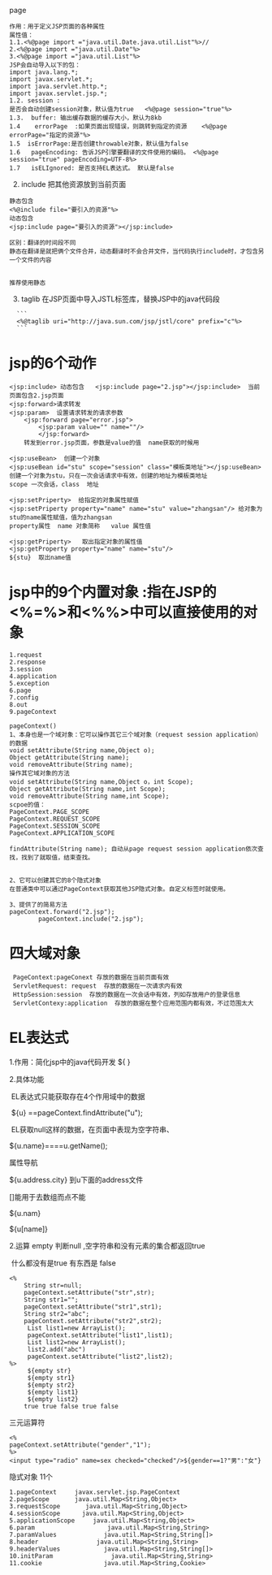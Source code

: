 page

```
作用：用于定义JSP页面的各种属性
属性值：
1.1.<%@page import ="java.util.Date.java.util.List"%>//
2.<%@page import ="java.util.Date"%>
3.<%@page import ="java.util.List"%>
JSP会自动导入以下的包：
import java.lang.*;
import javax.servlet.*;
import java.servlet.http.*;
import javax.servlet.jsp.*;
1.2. session :
是否会自动创建session对象，默认值为true   <%@page session="true"%>
1.3.  buffer: 输出缓存数据的缓存大小，默认为8kb
1.4    errorPage  :如果页面出现错误，则跳转到指定的资源    <%@page errorPage="指定的资源"%>
1.5  isErrorPage:是否创建throwable对象，默认值为false
1.6   pageEncoding: 告诉JSP引擎要翻译的文件使用的编码。 <%@page session="true" pageEncoding=UTF-8%>
1.7   isELIgnored: 是否支持EL表达式。 默认是false
```

2.  include    把其他资源放到当前页面

   ```
   静态包含
   <%@include file="要引入的资源"%>
   动态包含
   <jsp:include page="要引入的资源"></jsp:include>

   区别：翻译的时间段不同
   静态在翻译是就把俩个文件合并，动态翻译时不会合并文件，当代码执行include时，才包含另一个文件的内容


   推荐使用静态
   ```

   3.  taglib    在JSP页面中导入JSTL标签库，替换JSP中的java代码段

      ```
      <%@taglib uri="http://java.sun.com/jsp/jstl/core" prefix="c"%>
      ```


jsp的6个动作
==============

```
<jsp:include> 动态包含   <jsp:include page="2.jsp"></jsp:include>  当前页面包含2.jsp页面
<jsp:forward>请求转发
<jsp:param>  设置请求转发的请求参数
	<jsp:forward page="error.jsp">
		<jsp:param value="" name=""/>
		</jsp:forward>
	转发到error.jsp页面，参数是value的值  name获取的时候用
	
<jsp:useBean>  创建一个对象
<jsp:useBean id="stu" scope="session" class="模板类地址"></jsp:useBean>   创建一个对象为stu，只在一次会话请求中有效，创建的地址为模板类地址
scope 一次会话，class  地址

<jsp:setPriperty>  给指定的对象属性赋值
<jsp:setPriperty property="name" name="stu" value="zhangsan"/> 给对象为stu的name属性赋值，值为zhangsan
property属性  name 对象简称   value 属性值  

<jsp:getPriperty>   取出指定对象的属性值
<jsp:getProperty property="name" name="stu"/>
${stu}  取出name值
```


jsp中的9个内置对象 :指在JSP的<%=%>和<%%>中可以直接使用的对象
================

```
1.request
2.response
3.session
4.application
5.exception
6.page
7.config
8.out
9.pageContext
```

```
pageContext()
1、本身也是一个域对象：它可以操作其它三个域对象（request session application）的数据
void setAttribute(String name,Object o);
Object getAttribute(String name);
void removeAttribute(String name);
操作其它域对象的方法
void setAttribute(String name,Object o，int Scope);
Object getAttribute(String name,int Scope);
void removeAttribute(String name,int Scope);
scpoe的值：
PageContext.PAGE_SCOPE 
PageContext.REQUEST_SCOPE 
PageContext.SESSION_SCOPE 
PageContext.APPLICATION_SCOPE

findAttribute(String name); 自动从page request session application依次查找，找到了就取值，结束查找。


2、它可以创建其它的8个隐式对象
在普通类中可以通过PageContext获取其他JSP隐式对象。自定义标签时就使用。

3、提供了的简易方法
pageContext.forward("2.jsp");
    	pageContext.include("2.jsp");
```


四大域对象
=============

```
 PageContext:pageConext 存放的数据在当前页面有效
 ServletRequest: request  存放的数据在一次请求内有效
 HttpSession:session  存放的数据在一次会话中有效，列如存放用户的登录信息
 ServletContexy:application  存放的数据在整个应用范围内都有效，不过范围太大
```


EL表达式
============

1.作用：简化jsp中的java代码开发  ${ }

2.具体功能

​	EL表达式只能获取存在4个作用域中的数据

​		${u} ==pageContext.findAttribute("u");

​	EL获取null这样的数据，在页面中表现为空字符串、

${u.name}====u.getName();

属性导航

 ${u.address.city}  到u下面的address文件

[]能用于去数组而点不能

${u.nam}

${u[name]}

2.运算  empty    判断null ,空字符串和没有元素的集合都返回true

​	什么都没有是true   有东西是 false

```
<%
 	String str=null;
 	pageContext.setAttribute("str",str);
 	String str1="";
 	pageContext.setAttribute("str1",str1);
 	String str2="abc";
 	pageContext.setAttribute("str2",str2);
 	 List list1=new ArrayList();
 	 pageContext.setAttribute("list1",list1);
 	 List list2=new ArrayList();
 	 list2.add("abc")
 	 pageContext.setAttribute("list2",list2);
%>
	 ${empty str}
 	 ${empty str1}
 	 ${empty str2}
 	 ${empty list1}
 	 ${empty list2}
 	true true false true false
```

三元运算符

```
<%
pageContext.setAttribute("gender","1");
%>
<input type="radio" name=sex checked="checked"/>${gender==1?"男":"女"}
```

隐式对象   11个

```
1.pageContext     javax.servlet.jsp.PageContext
2.pageScope       java.util.Map<String,Object>
3.requestScope       java.util.Map<String,Object>
4.sessionScope      java.util.Map<String,Object>
5.applicationScope     java.util.Map<String,Object>
6.param                    java.util.Map<String,String>
7.paramValues             java.util.Map<String,String[]>
8.header                java.util.Map<String,String>
9.headerValues            java.util.Map<String,String[]>
10.initParam                java.util.Map<String,String>
11.cookie                 java.util.Map<String,Cookie>
```

